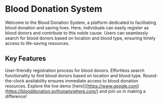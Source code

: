 # Blood Donation System
Welcome to the Blood Donation System, a platform dedicated to facilitating blood donation and saving lives. Here, individuals can easily register as blood donors and contribute to this noble cause. Users can seamlessly search for blood donors based on location and blood type, ensuring timely access to life-saving resources.

## Key Features

User-friendly registration process for blood donors.
Effortless search functionality to find blood donors based on location and blood type.
Round-the-clock availability ensures immediate access to blood donation resources.
Explore the live demo [here]([https://www.google.com](https://blooddonation.pythonanywhere.com/) and join us in making a difference!
